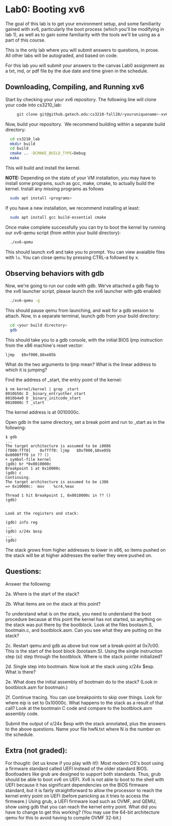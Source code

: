 # Lab0: Booting xv6

The goal of this lab is to get your environment setup, and some familiarity
gained with xv6, particularly the boot process (which you'll be modifying in lab
1), as well as to gain some familiarity with the tools we'll be using as a part
of this course.

This is the only lab where you will submit answers to questions, in prose.  All
other labs will be autograded, and based on code.

For this lab you will submit your answers to the canvas Lab0 assignment as a
txt, md, or pdf file by the due date and time given in the schedule.


## Downloading, Compiling, and Running xv6


Start by checking your your xv6 repository.  The following line will clone your
code into cs3210\_lab:

```bash
     git clone git@github.gatech.edu:cs3210-fall20/<youruniquename>-xv6-public.git cs3210_lab
```

Now, build your repository.  We recommend building within a separate build
directory:

```bash
  cd cs3210_lab
  mkdir build
  cd build
  cmake .. -DCMAKE_BUILD_TYPE=Debug
  make
```

This will build and install the kernel.  

**NOTE:** Depending on the state of your VM installation, you may have to install
some programs, such as gcc, make, cmake, to actually build the kernel.  Install
any missing programs as follows
```bash
  sudo apt install <programs>
```

If you have a new installation, we recommend installing at least:
```bash
  sudo apt install gcc build-essential cmake
```

Once make complete successfully you can try to boot the kernel by
running our xv6-qemu script (from within your build directory):

```bash
  ./xv6-qemu
```

This should launch xv6 and take you to prompt.  You can view avaialble files
with `ls`.  You can close qemu by pressing CTRL-a followed by x.

## Observing behaviors with gdb

Now, we're going to run our code with gdb.  We've attached a gdb flag to the xv6
launcher script, please launch the xv6 launcher with gdb enabled:

```bash
  ./xv6-qemu -g
```

This should pause qemu from launching, and wait for a gdb session to attach.
Now, in a separate terminal, launch gdb from your build directory:
```bash
  cd <your build directory>
  gdb
```

This should take you to a gdb console, with the initial BIOS ljmp instruction
from the x86 machine's reset vector:
```
ljmp   $0xf000,$0xe05b
```

What do the two arguments to ljmp mean? What is the linear address to which it
is jumping?

Find the address of \_start, the entry point of the kernel:
```
$ nm kernel/kernel | grep _start
8010b50c D _binary_entryother_start
8010b4e0 D _binary_initcode_start
0010000c T _start
```


The kernel address is at 0010000c.

Open gdb in the same directory, set a break point and run to \_start as in the
following:

```
$ gdb
...
The target architecture is assumed to be i8086
[f000:fff0]    0xffff0: ljmp   $0xf000,$0xe05b
0x0000fff0 in ?? ()
+ symbol-file kernel
(gdb) br *0x0010000c
Breakpoint 1 at 0x10000c
(gdb) c
Continuing.
The target architecture is assumed to be i386
=> 0x10000c:  mov    %cr4,%eax

Thread 1 hit Breakpoint 1, 0x0010000c in ?? ()
(gdb) 


Look at the registers and stack:

(gdb) info reg 
... 
(gdb) x/24x $esp 
... 
(gdb)
```

The stack grows from higher addresses to lower in x86, so items pushed on the
stack will be at higher addresses the earlier they were pushed on.

## Questions:

Answer the following:

2a. Where is the start of the stack?

2b. What items are on the stack at this point?

To understand what is on the stack, you need to understand the boot procedure
because at this point the kernel has not started, so anything on the stack was
put there by the bootblock. Look at the files bootasm.S, bootmain.c, and
bootblock.asm. Can you see what they are putting on the stack?

2c. Restart qemu and gdb as above but now set a break-point at 0x7c00. This is
the start of the boot block (bootasm.S). Using the single instruction step (si)
step through the bootblock. Where is the stack pointer initialized?

2d. Single step into bootmain. Now look at the stack using x/24x $esp. What is
there?

2e. What does the initial assembly of bootmain do to the stack? (Look in
bootblock.asm for bootmain.)

2f. Continue tracing. You can use breakpoints to skip over things. Look for
where eip is set to 0x10000c. What happens to the stack as a result of that
call? Look at the bootmain C code and compare to the bootblock.asm assembly
code.

Submit the output of x/24x $esp with the stack annotated, plus the answers to
the above questions. Name your file hwN.txt where N is the number on the
schedule.


## Extra (not graded):


For thought: (let us know if you play with it!): Most modern OS's boot using a
firmware standard called UEFI instead of the older standard BIOS. Bootloaders
like grub are designed to support both standards. Thus, grub should be able to
boot xv6 on UEFI. Xv6 is not able to boot to the shell with UEFI because it has
significant dependencies on the BIOS firmware standard, but it is fairly
straightforward to allow the processor to reach the kernel entry point on UEFI
(before panicking as it tries to access the firmware.) Using grub, a UEFI
firmware load such as OVMF, and QEMU, show using gdb that you can reach the
kernel entry point. What did you have to change to get this working? (You may
use the 64-bit architecture qemu for this to avoid having to compile OVMF
32-bit.)

